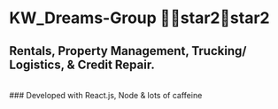 # KW_Dreams-Group 🌟:star2:star2:star2:star2
## Rentals, Property Management, Trucking/ Logistics, & Credit Repair. 
<br> 
### Developed with React.js, Node & lots of caffeine
